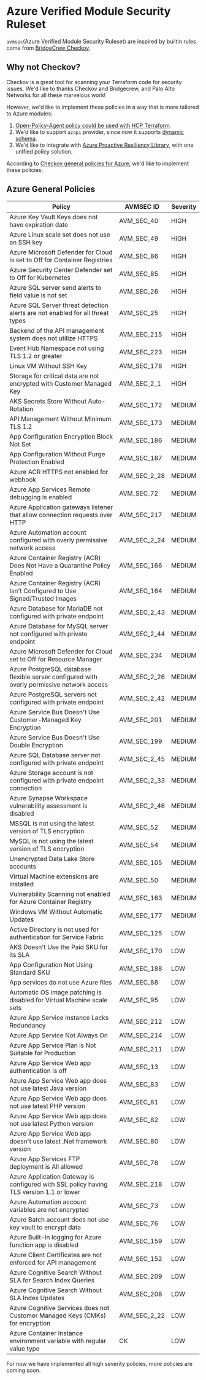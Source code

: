 # Azure Verified Module Security Ruleset

`avmsec`(Azure Verified Module Security Ruleset) are inspired by builtin rules come from [BridgeCrew Checkov](https://github.com/bridgecrewio/checkov/).

## Why not Checkov?

Checkov is a great tool for scanning your Terraform code for security issues. We'd like to thanks Checkov and Bridgecrew, and Palo Alto Networks for all these marvelous work!

However, we'd like to implement these policies in a way that is more tailored to Azure modules:

1. [Open-Policy-Agent policy could be used with HCP Terraform](https://developer.hashicorp.com/terraform/cloud-docs/policy-enforcement/define-policies/opa).
2. We'd like to support `azapi` provider, since now it supports [dynamic schema](https://techcommunity.microsoft.com/blog/azuretoolsblog/announcing-azapi-dynamic-properties/4121855).
3. We'd like to integrate with [Azure Proactive Resiliency Library](https://azure.github.io/Azure-Proactive-Resiliency-Library-v2/), with one unified policy solution.

According to [Checkov general policies for Azure](https://docs.prismacloud.io/en/enterprise-edition/policy-reference/azure-policies/azure-general-policies/azure-general-policies), we'd like to implement these policies:

## Azure General Policies

| Policy | AVMSEC ID | Severity |
| --- | --- | --- |
| Azure Key Vault Keys does not have expiration date | AVM_SEC_40 | HIGH |
| Azure Linux scale set does not use an SSH key | AVM_SEC_49 | HIGH |
| Azure Microsoft Defender for Cloud is set to Off for Container Registries | AVM_SEC_86 | HIGH |
| Azure Security Center Defender set to Off for Kubernetes | AVM_SEC_85 | HIGH |
| Azure SQL server send alerts to field value is not set | AVM_SEC_26 | HIGH |
| Azure SQL Server threat detection alerts are not enabled for all threat types | AVM_SEC_25 | HIGH |
| Backend of the API management system does not utilize HTTPS | AVM_SEC_215 | HIGH |
| Event Hub Namespace not using TLS 1.2 or greater | AVM_SEC_223 | HIGH |
| Linux VM Without SSH Key | AVM_SEC_178 | HIGH |
| Storage for critical data are not encrypted with Customer Managed Key | AVM_SEC_2_1 | HIGH |
| AKS Secrets Store Without Auto-Rotation | AVM_SEC_172 | MEDIUM |
| API Management Without Minimum TLS 1.2 | AVM_SEC_173 | MEDIUM |
| App Configuration Encryption Block Not Set | AVM_SEC_186 | MEDIUM |
| App Configuration Without Purge Protection Enabled | AVM_SEC_187 | MEDIUM |
| Azure ACR HTTPS not enabled for webhook | AVM_SEC_2_28 | MEDIUM |
| Azure App Services Remote debugging is enabled | AVM_SEC_72 | MEDIUM |
| Azure Application gateways listener that allow connection requests over HTTP | AVM_SEC_217 | MEDIUM |
| Azure Automation account configured with overly permissive network access | AVM_SEC_2_24 | MEDIUM |
| Azure Container Registry (ACR) Does Not Have a Quarantine Policy Enabled | AVM_SEC_166 | MEDIUM |
| Azure Container Registry (ACR) Isn't Configured to Use Signed/Trusted Images | AVM_SEC_164 | MEDIUM |
| Azure Database for MariaDB not configured with private endpoint | AVM_SEC_2_43 | MEDIUM |
| Azure Database for MySQL server not configured with private endpoint | AVM_SEC_2_44 | MEDIUM |
| Azure Microsoft Defender for Cloud set to Off for Resource Manager | AVM_SEC_234 | MEDIUM |
| Azure PostgreSQL database flexible server configured with overly permissive network access | AVM_SEC_2_26 | MEDIUM |
| Azure PostgreSQL servers not configured with private endpoint | AVM_SEC_2_42 | MEDIUM |
| Azure Service Bus Doesn't Use Customer-Managed Key Encryption | AVM_SEC_201 | MEDIUM |
| Azure Service Bus Doesn't Use Double Encryption | AVM_SEC_199 | MEDIUM |
| Azure SQL Database server not configured with private endpoint | AVM_SEC_2_45 | MEDIUM |
| Azure Storage account is not configured with private endpoint connection | AVM_SEC_2_33 | MEDIUM |
| Azure Synapse Workspace vulnerability assessment is disabled | AVM_SEC_2_46 | MEDIUM |
| MSSQL is not using the latest version of TLS encryption | AVM_SEC_52 | MEDIUM |
| MySQL is not using the latest version of TLS encryption | AVM_SEC_54 | MEDIUM |
| Unencrypted Data Lake Store accounts | AVM_SEC_105 | MEDIUM |
| Virtual Machine extensions are installed | AVM_SEC_50 | MEDIUM |
| Vulnerability Scanning not enabled for Azure Container Registry | AVM_SEC_163 | MEDIUM |
| Windows VM Without Automatic Updates | AVM_SEC_177 | MEDIUM |
| Active Directory is not used for authentication for Service Fabric | AVM_SEC_125 | LOW |
| AKS Doesn't Use the Paid SKU for its SLA | AVM_SEC_170 | LOW |
| App Configuration Not Using Standard SKU | AVM_SEC_188 | LOW |
| App services do not use Azure files | AVM_SEC_88 | LOW |
| Automatic OS image patching is disabled for Virtual Machine scale sets | AVM_SEC_95 | LOW |
| Azure App Service Instance Lacks Redundancy | AVM_SEC_212 | LOW |
| Azure App Service Not Always On | AVM_SEC_214 | LOW |
| Azure App Service Plan is Not Suitable for Production | AVM_SEC_211 | LOW |
| Azure App Service Web app authentication is off | AVM_SEC_13 | LOW |
| Azure App Service Web app does not use latest Java version | AVM_SEC_83 | LOW |
| Azure App Service Web app does not use latest PHP version | AVM_SEC_81 | LOW |
| Azure App Service Web app does not use latest Python version | AVM_SEC_82 | LOW |
| Azure App Service Web app doesn't use latest .Net framework version | AVM_SEC_80 | LOW |
| Azure App Services FTP deployment is All allowed | AVM_SEC_78 | LOW |
| Azure Application Gateway is configured with SSL policy having TLS version 1.1 or lower | AVM_SEC_218 | LOW |
| Azure Automation account variables are not encrypted | AVM_SEC_73 | LOW |
| Azure Batch account does not use key vault to encrypt data | AVM_SEC_76 | LOW |
| Azure Built-in logging for Azure function app is disabled | AVM_SEC_159 | LOW |
| Azure Client Certificates are not enforced for API management | AVM_SEC_152 | LOW |
| Azure Cognitive Search Without SLA for Search Index Queries | AVM_SEC_209 | LOW |
| Azure Cognitive Search Without SLA Index Updates | AVM_SEC_208 | LOW |
| Azure Cognitive Services does not Customer Managed Keys (CMKs) for encryption | AVM_SEC_2_22 | LOW |
| Azure Container Instance environment variable with regular value type | CK | LOW |

For now we have implemented all high severity policies, more policies are coming soon.